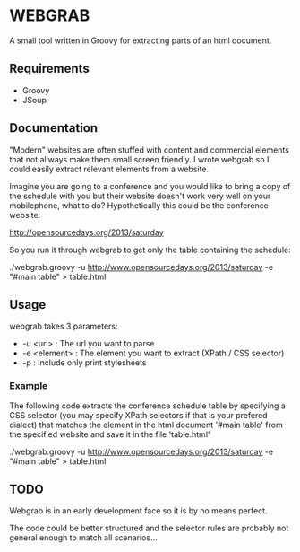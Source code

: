 WEBGRAB
=======

A small tool written in Groovy for extracting parts of an html document.

## Requirements ##
* Groovy
* JSoup

## Documentation ##
"Modern" websites are often stuffed with content and commercial elements that not allways make them small screen friendly.
I wrote webgrab so I could easily extract relevant elements from a website.

Imagine you are going to a conference and you would like to bring a copy of the schedule with you but their website doesn't work very well on your mobilephone, what to do?
Hypothetically this could be the conference website:

http://opensourcedays.org/2013/saturday

So you run it through webgrab to get only the table containing the schedule:

./webgrab.groovy -u http://www.opensourcedays.org/2013/saturday -e "#main table" > table.html

## Usage ##

webgrab takes 3 parameters:
* -u &lt;url&gt; : The url you want to parse
* -e &lt;element&gt; : The element you want to extract (XPath / CSS selector)
* -p : Include only print stylesheets

### Example ###
The following code extracts the conference schedule table by specifying a CSS selector (you may specify XPath selectors if that is your prefered dialect) that matches the element in the html document '#main table' from the specified website and save it in the file 'table.html'

./webgrab.groovy -u http://www.opensourcedays.org/2013/saturday -e "#main table" > table.html

## TODO ##
Webgrab is in an early development face so it is by no means perfect.

The code could be better structured and the selector rules are probably not general enough to match all scenarios...
